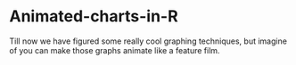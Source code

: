 # Animated-charts-in-R
Till now we have figured some really cool graphing techniques, but imagine of you can make those graphs animate like a feature film.
